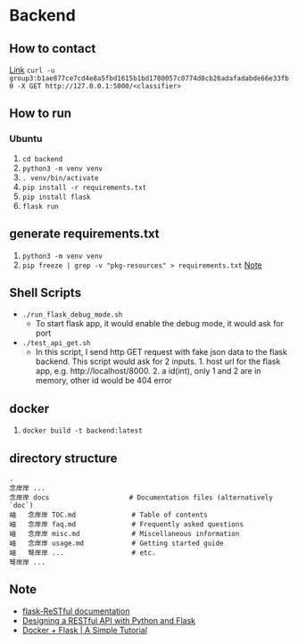 # Backend

## How to contact
[Link](https://app.swaggerhub.com/apis-docs/yangxvlin/backend/1.0.0)
```curl -u group3:b1ae877ce7cd4e8a5fbd1615b1bd1780057c0774d0cb26adafadabde66e33fb0 -X GET http://127.0.0.1:5000/<classifier>```

## How to run
### Ubuntu
1. ```cd backend```
2. ```python3 -m venv venv```
3. ```. venv/bin/activate```
4. ```pip install -r requirements.txt```
5. ```pip install flask```
6. ```flask run```

## generate requirements.txt
1. ```python3 -m venv venv```
2. ```pip freeze | grep -v "pkg-resources" > requirements.txt``` [Note](https://stackoverflow.com/a/40167445)

## Shell Scripts
- ```./run_flask_debug_mode.sh```  
  - To start flask app, it would enable the debug mode, it would ask for port
- ```./test_api_get.sh```
  - In this script, I send http GET request with fake json data to the flask backend. This script would ask for 2 inputs. 1. host url for the flask app, e.g. http://localhost/8000. 2. a id(int), only 1 and 2 are in memory, other id would be 404 error

## docker
1. ```docker build -t backend:latest```

## directory structure
```
.
念岸岸 ...
念岸岸 docs                    # Documentation files (alternatively `doc`)
岫   念岸岸 TOC.md              # Table of contents
岫   念岸岸 faq.md              # Frequently asked questions
岫   念岸岸 misc.md             # Miscellaneous information
岫   念岸岸 usage.md            # Getting started guide
岫   弩岸岸 ...                 # etc.
弩岸岸 ...
```

## Note
- [flask-ReSTful documentation](https://flask-restful.readthedocs.io/en/latest/)
- [Designing a RESTful API with Python and Flask](https://blog.miguelgrinberg.com/post/designing-a-restful-api-with-python-and-flask)
- [Docker + Flask | A Simple Tutorial](https://medium.com/@doedotdev/docker-flask-a-simple-tutorial-bbcb2f4110b5)
